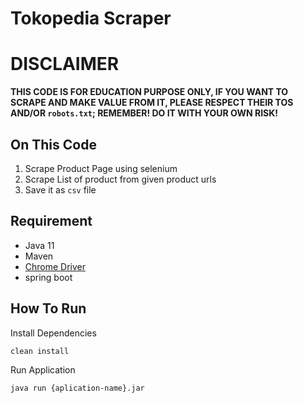 # Tokopedia Scraper

# DISCLAIMER
**THIS CODE IS FOR EDUCATION PURPOSE ONLY, IF YOU WANT TO SCRAPE AND MAKE VALUE FROM IT, PLEASE RESPECT THEIR TOS AND/OR  `robots.txt`; REMEMBER! DO IT WITH YOUR OWN RISK!**  

## On This Code
1. Scrape Product Page using selenium
2. Scrape List of product from given product urls
3. Save it as `csv` file

## Requirement
* Java 11
* Maven
* [Chrome Driver](https://github.com/SeleniumHQ/selenium/wiki/ChromeDriver)
* spring boot

## How To Run

Install Dependencies
```bash
clean install
```

Run Application
```bash
java run {aplication-name}.jar
```
